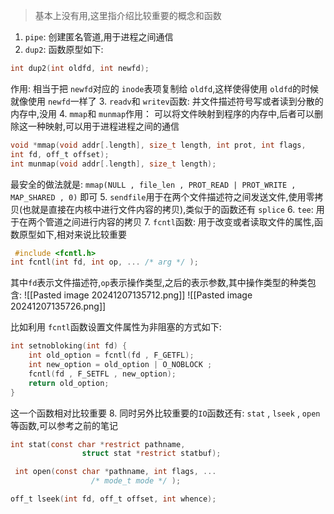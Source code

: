 > 基本上没有用,这里指介绍比较重要的概念和函数

1. `pipe`: 创建匿名管道,用于进程之间通信
2. `dup2`: 函数原型如下:
```c
int dup2(int oldfd, int newfd);
```
作用: 相当于把 `newfd`对应的 `inode`表项复制给 `oldfd`,这样使得使用 `oldfd`的时候就像使用 `newfd`一样了
3. `readv`和 `writev`函数: 并文件描述符号写或者读到分散的内存中,没用
4. `mmap`和 `munmap`作用： 可以将文件映射到程序的内存中,后者可以删除这一种映射,可以用于进程进程之间的通信
```c
void *mmap(void addr[.length], size_t length, int prot, int flags, 
int fd, off_t offset);
int munmap(void addr[.length], size_t length);
```
最安全的做法就是: `mmap(NULL , file_len , PROT_READ | PROT_WRITE , MAP_SHARED , 0)` 即可
5. `sendfile`用于在两个文件描述符之间发送文件,使用零拷贝(也就是直接在内核中进行文件内容的拷贝),类似于的函数还有 `splice`
6. `tee`: 用于在两个管道之间进行内容的拷贝
7. `fcntl`函数: 用于改变或者读取文件的属性,函数原型如下,相对来说比较重要
```c
 #include <fcntl.h>
int fcntl(int fd, int op, ... /* arg */ );
```
其中`fd`表示文件描述符,`op`表示操作类型,之后的表示参数,其中操作类型的种类包含:
![[Pasted image 20241207135712.png]]
![[Pasted image 20241207135726.png]]

比如利用 `fcntl`函数设置文件属性为非阻塞的方式如下:
```c
int setnobloking(int fd) {
	int old_option = fcntl(fd , F_GETFL);
	int new_option = old_option | O_NOBLOCK ;
	fcntl(fd , F_SETFL , new_option);
	return old_option;
}
```
这一个函数相对比较重要
8. 同时另外比较重要的`IO`函数还有:  `stat` , `lseek` , `open`等函数,可以参考之前的笔记
```c
int stat(const char *restrict pathname,
                struct stat *restrict statbuf);

 int open(const char *pathname, int flags, ...
                  /* mode_t mode */ );

off_t lseek(int fd, off_t offset, int whence);
```
